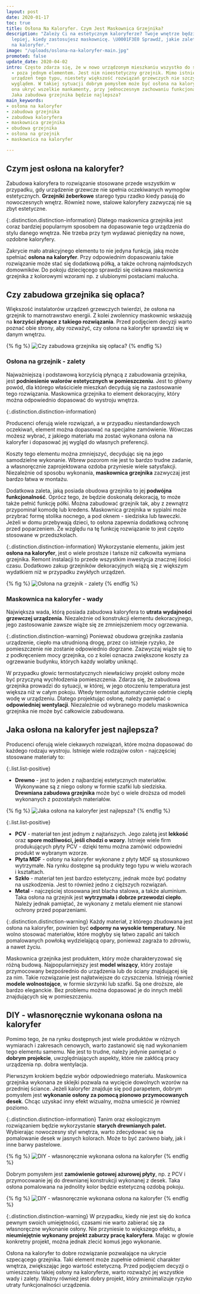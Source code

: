 ```yaml
---
layout: post
date: 2020-01-17
toc: true
title: Osłona Na Kaloryfer. Czym Jest Maskownica Grzejnika?
description: "Zależy Ci na estetycznym kaloryferze? Twoje wnętrze będzie wyglądać
  lepiej, kiedy zastosujesz maskownicę. \U0001F3E0 Sprawdź, jakie zalety ma osłona
  na kaloryfer."
image: "/uploads/oslona-na-kaloryfer-main.jpg"
promoted: false
update_date: 2020-04-02
intro: Często zdarza się, że w nowo urządzonym mieszkaniu wszystko do siebie pasuje
  - poza jednym elementem. Jest nim nieestetyczny grzejnik. Mimo istnienia ozdobnych
  urządzeń tego typu, niestety większość rozwiązań grzewczych nie szczyci się pięknym
  wyglądem. W takiej sytuacji dobrym pomysłem może być osłona na kaloryfer. Pomoże
  ona ukryć wszelkie mankamenty, przy jednoczesnym zachowaniu funkcjonalności urządzenia.
  Jaka zabudowa grzejnika będzie najlepsza?
main_keywords:
- osłona na kaloryfer
- zabudowa grzejnika
- zabudowa kaloryfera
- maskownica grzejnika
- obudowa grzejnika
- osłona na grzejnik
- maskownica na kaloryfer

---
```

## Czym jest osłona na kaloryfer?

Zabudowa kaloryfera to rozwiązanie stosowane przede wszystkim w przypadku, gdy urządzenie grzewcze nie spełnia oczekiwanych wymogów estetycznych. **Grzejniki żeberkowe** starego typu rzadko kiedy pasują do nowoczesnych wnętrz. Również nowe, stalowe kaloryfery zazwyczaj nie są zbyt estetyczne.

{:.distinction.distinction-information}
Dlatego maskownica grzejnika jest coraz bardziej popularnym sposobem na dopasowanie tego urządzenia do stylu danego wnętrza. Nie trzeba przy tym wydawać pieniędzy na nowe, ozdobne kaloryfery.

Zakrycie mało atrakcyjnego elementu to nie jedyna funkcja, jaką może spełniać **osłona na kaloryfer**. Przy odpowiednim dopasowaniu takie rozwiązanie może stać się dodatkową półką, a także ochroną najmłodszych domowników. Do pokoju dziecięcego sprawdzi się ciekawa maskownica grzejnika z kolorowymi wzorami np. z ulubionymi postaciami malucha.

## Czy zabudowa grzejnika się opłaca?

Większość instalatorów urządzeń grzewczych twierdzi, że osłona na grzejnik to marnotrawstwo energii. Z kolei zwolennicy maskownic wskazują na **korzyści płynące z takiego rozwiązania**. Przed podjęciem decyzji warto poznać obie strony, aby rozważyć, czy osłona na kaloryfer sprawdzi się w danym wnętrzu.

{% fig %}
![Czy zabudowa grzejnika się opłaca?](/uploads/czy-zabudowa-grzejnika-sie-oplaca.jpg "Czy zabudowa grzejnika się opłaca?")
{% endfig %}

### Osłona na grzejnik - zalety

Najważniejszą i podstawową korzyścią płynącą z zabudowania grzejnika, jest **podniesienie walorów estetycznych w pomieszczeniu**. Jest to główny powód, dla którego właściciele mieszkań decydują się na zastosowanie tego rozwiązania. Maskownica grzejnika to element dekoracyjny, który można odpowiednio dopasować do wystroju wnętrza.

{:.distinction.distinction-information} 

Producenci oferują wiele rozwiązań, a w przypadku niestandardowych oczekiwań, element można dopasować na specjalne zamówienie. Wówczas możesz wybrać, z jakiego materiału ma zostać wykonana osłona na kaloryfer i dopasować jej wygląd do własnych preferencji.

Koszty tego elementu można zmniejszyć, decydując się na jego samodzielne wykonanie. Wbrew pozorom nie jest to bardzo trudne zadanie, a własnoręcznie zaprojektowana ozdoba przyniesie wiele satysfakcji. Niezależnie od sposobu wykonania, **maskownica grzejnika** zazwyczaj jest bardzo łatwa w montażu.

Dodatkowa zaleta, jaką posiada obudowa grzejnika to jej **podwójna funkcjonalność**. Oprócz tego, że będzie doskonałą dekoracją, to może także pełnić funkcję półki. Można zabudować grzejnik tak, aby z zewnątrz przypominał komodę lub kredens. Maskownica grzejnika w sypialni może przybrać formę stolika nocnego, a pod oknem - siedziska lub ławeczki. Jeżeli w domu przebywają dzieci, to osłona zapewnia dodatkową ochronę przed poparzeniem. Ze względu na tę funkcję rozwiązanie to jest często stosowane w przedszkolach.

{:.distinction.distinction-information}
Wykorzystanie elementu, jakim jest **osłona na kaloryfer**, jest o wiele prostsze i tańsze niż całkowita wymiana grzejnika. Remont instalacji to przede wszystkim inwestycja znacznej ilości czasu. Dodatkowo zakup grzejników dekoracyjnych wiążą się z większym wydatkiem niż w przypadku zwykłych urządzeń.

{% fig %}
![Osłona na grzejnik - zalety](/uploads/oslona-na-grzejnik-zalety.jpg "Osłona na grzejnik - zalety")
{% endfig %}

### Maskownica na kaloryfer - wady

Największa wada, którą posiada zabudowa kaloryfera to **utrata wydajności grzewczej urządzenia**. Niezależnie od konstrukcji elementu dekoracyjnego, jego zastosowanie zawsze wiąże się ze zmniejszeniem mocy ogrzewania.

{:.distinction.distinction-warning} Ponieważ obudowa grzejnika zasłania urządzenie, ciepło ma utrudnioną drogę, przez co istnieje ryzyko, że pomieszczenie nie zostanie odpowiednio dogrzane. Zazwyczaj wiąże się to z podkręceniem mocy grzejnika, co z kolei oznacza zwiększone koszty za ogrzewanie budynku, których każdy wolałby uniknąć.

W przypadku głowic termostatycznych niewłaściwy projekt osłony może być przyczyną wychłodzenia pomieszczenia. Zdarza się, że zabudowa grzejnika prowadzi do sytuacji, w której, w jego otoczeniu temperatura jest większa niż w całym pokoju. Wtedy termostat automatycznie odetnie ciepłą wodę w urządzeniu. Dlatego projektując osłonę, należy pamiętać o **odpowiedniej wentylacji**. Niezależnie od wybranego modelu maskownica grzejnika nie może być całkowicie zabudowana.

## Jaka osłona na kaloryfer jest najlepsza?

Producenci oferują wiele ciekawych rozwiązań, które można dopasować do każdego rodzaju wystroju. Istnieje wiele rodzajów osłon - najczęściej stosowane materiały to:

{:.list.list-positive}

* **Drewno** - jest to jeden z najbardziej estetycznych materiałów. Wykonywane są z niego osłony w formie szafki lub siedziska. **Drewniana zabudowa grzejnika** może być o wiele droższa od modeli wykonanych z pozostałych materiałów.

{% fig %}
![Jaka osłona na kaloryfer jest najlepsza?](/uploads/jaka-oslona-na-kaloryfer-jest-najlepsza.jpg "Jaka osłona na kaloryfer jest najlepsza?")
{% endfig %}

{:.list.list-positive}

* **PCV** - materiał ten jest jednym z najtańszych. Jego zaletą jest **lekkość** oraz **spore możliwości, jeśli chodzi o wzory**. Istnieje wiele firm produkujących płyty PCV - dzięki temu można zamówić odpowiedni produkt w wybranym wzorze.
* **Płyta MDF** - osłony na kaloryfer wykonane z płyty MDF są stosunkowo wytrzymałe. Na rynku dostępne są produkty tego typu w wielu wzorach i kształtach.
* **Szkło** - materiał ten jest bardzo estetyczny, jednak może być podatny na uszkodzenia. Jest to również jedno z cięższych rozwiązań.
* **Metal** - najczęściej stosowana jest blacha stalowa, a także aluminium. Taka osłona na grzejnik jest **wytrzymała i dobrze przewodzi ciepło**. Należy jednak pamiętać, że wykonany z metalu element nie stanowi ochrony przed poparzeniami.

{:.distinction.distinction-warning}
Każdy materiał, z którego zbudowana jest osłona na kaloryfer, powinien być **odporny na wysokie temperatury**. Nie wolno stosować materiałów, które mogłyby się łatwo zapalić ani takich pomalowanych powłoką wydzielającą opary, ponieważ zagraża to zdrowiu, a nawet życiu.

Maskownica grzejnika jest produktem, który może charakteryzować się różną budową. Najpopularniejszy jest **model wiszący**, który zostaje przymocowany bezpośrednio do urządzenia lub do ściany znajdującej się za nim. Takie rozwiązanie jest najłatwiejsze do czyszczenia. Istnieją również **modele wolnostojące**, w formie skrzynki lub szafki. Są one droższe, ale bardzo eleganckie. Bez problemu można dopasować je do innych mebli znajdujących się w pomieszczeniu.

## DIY - własnoręcznie wykonana osłona na kaloryfer

Pomimo tego, że na rynku dostępnych jest wiele produktów w różnych wymiarach i zakresach cenowych, warto zastanowić się nad wykonaniem tego elementu samemu. Nie jest to trudne, należy jedynie pamiętać o **dobrym projekcie**, uwzględniających aspekty, które nie zakłócą pracy urządzenia np. dobra wentylacja.

Pierwszym krokiem będzie wybór odpowiedniego materiału. Maskownica grzejnika wykonana ze sklejki pozwala na wycięcie dowolnych wzorów na przedniej ściance. Jeżeli kaloryfer znajduje się pod parapetem, dobrym pomysłem jest **wykonanie osłony za pomocą pionowo przymocowanych desek**. Chcąc uzyskać inny efekt wizualny, można umieścić je również poziomo.

{:.distinction.distinction-information}
Tanim oraz ekologicznym rozwiązaniem będzie wykorzystanie **starych drewnianych palet.** Wybierając nowoczesny styl wnętrza, warto zdecydować się na pomalowanie desek w jasnych kolorach. Może to być zarówno biały, jak i inne barwy pastelowe.

{% fig %}
![DIY - własnoręcznie wykonana osłona na kaloryfer](/uploads/diy-wlasnorecznie-wykonana-oslona-na-kaloryfer.jpg "DIY - własnoręcznie wykonana osłona na kaloryfer")
{% endfig %}

Dobrym pomysłem jest **zamówienie gotowej ażurowej płyty**, np. z PCV i przymocowanie jej do drewnianej konstrukcji wykonanej z desek. Taka osłona pomalowana na jednolity kolor będzie estetyczną ozdobą pokoju.

{% fig %}
![DIY - własnoręcznie wykonana osłona na kaloryfer](/uploads/diy-wlasnorecznie-wykonana-oslona-na-kaloryfer2.jpg "DIY - własnoręcznie wykonana osłona na kaloryfer")
{% endfig %}

{:.distinction.distinction-warning}
W przypadku, kiedy nie jest się do końca pewnym swoich umiejętności, czasami nie warto zabierać się za własnoręczne wykonanie osłony. Nie przyniesie to większego efektu, a **nieumiejętnie wykonany projekt zaburzy pracę kaloryfera**. Mając w głowie konkretny projekt, można jednak zlecić komuś jego wykonanie.

Osłona na kaloryfer to dobre rozwiązanie pozwalające na ukrycie szpecącego grzejnika. Taki element może zupełnie odmienić charakter wnętrza, zwiększając jego wartość estetyczną. Przed podjęciem decyzji o umieszczeniu takiej osłony na kaloryferze, warto rozważyć jej wszystkie wady i zalety. Ważny również jest dobry projekt, który zminimalizuje ryzyko utraty funkcjonalności urządzenia.